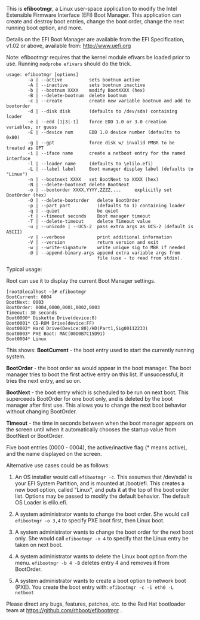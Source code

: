 This is **efibootmgr**, a Linux user-space application to modify the Intel
Extensible Firmware Interface (EFI) Boot Manager.  This application
can create and destroy boot entries, change the boot order, change
the next running boot option, and more.

Details on the EFI Boot Manager are available from the EFI
Specification, v1.02 or above, available from: http://www.uefi.org

Note: efibootmgr requires that the kernel module efivars be loaded
prior to use. Running `modprobe efivars` should do the trick.

```
usage: efibootmgr [options]
        -a | --active          sets bootnum active
        -A | --inactive        sets bootnum inactive
        -b | --bootnum XXXX    modify BootXXXX (hex)
        -B | --delete-bootnum  delete bootnum
        -c | --create          create new variable bootnum and add to bootorder
        -d | --disk disk       (defaults to /dev/sda) containing loader
        -e | --edd [1|3|-1]    force EDD 1.0 or 3.0 creation variables, or guess
        -E | --device num      EDD 1.0 device number (defaults to 0x80)
        -g | --gpt             force disk w/ invalid PMBR to be treated as GPT
        -i | --iface name      create a netboot entry for the named interface
        -l | --loader name     (defaults to \elilo.efi)
        -L | --label label     Boot manager display label (defaults to "Linux")
        -n | --bootnext XXXX   set BootNext to XXXX (hex)
        -N | --delete-bootnext delete BootNext
        -o | --bootorder XXXX,YYYY,ZZZZ,...     explicitly set BootOrder (hex)
        -O | --delete-bootorder   delete BootOrder
        -p | --part part          (defaults to 1) containing loader
        -q | --quiet              be quiet
        -t | --timeout seconds    Boot manager timeout
        -T | --delete-timeout     delete Timeout value
        -u | --unicode | --UCS-2  pass extra args as UCS-2 (default is ASCII)
        -v | --verbose            print additional information
        -V | --version            return version and exit
        -w | --write-signature    write unique sig to MBR if needed
        -@ | --append-binary-args append extra variable args from
                                  file (use - to read from stdin).
```

Typical usage:

Root can use it to display the current Boot Manager settings.
```
[root@localhost ~]# efibootmgr
BootCurrent: 0004
BootNext: 0003
BootOrder: 0004,0000,0001,0002,0003
Timeout: 30 seconds
Boot0000* Diskette Drive(device:0)
Boot0001* CD-ROM Drive(device:FF)
Boot0002* Hard Drive(Device:80)/HD(Part1,Sig00112233)
Boot0003* PXE Boot: MAC(00D0B7C15D91)
Boot0004* Linux
```
This shows:
**BootCurrent** - the boot entry used to start the currently running
system.

**BootOrder** - the boot order as would appear in the boot manager. The
boot manager tries to boot the first active entry on this list. If
unsuccessful, it tries the next entry, and so on.

**BootNext** - the boot entry which is scheduled to be run on next boot.
This superceeds BootOrder for one boot only, and is deleted by the
boot manager after first use. This allows you to change the next boot
behavior without changing BootOrder.

**Timeout** - the time in seconds between when the boot manager appears
on the screen until when it automatically chooses the startup value
from BootNext or BootOrder.

Five boot entries (0000 - 0004), the active/inactive flag (* means
active), and the name displayed on the screen.

Alternative use cases could be as follows:

1) An OS installer would call `efibootmgr -c`.  This assumes that
   /dev/sda1 is your EFI System Partition, and is mounted at /boot/efi.
   This creates a new boot option, called "Linux", and puts it at the top
   of the boot order list.  Options may be passed to modify the
   default behavior. The default OS Loader is elilo.efi.

2) A system administrator wants to change the boot order. She would
   call `efibootmgr -o 3,4` to specify PXE boot first, then Linux
   boot.

3) A system administrator wants to change the boot order for the next
   boot only. She would call `efibootmgr -n 4` to specify that the
   Linux entry be taken on next boot.

4) A system administrator wants to delete the Linux boot option from
   the menu. `efibootmgr -b 4 -B` deletes entry 4 and removes it
   from BootOrder.

5) A system administrator wants to create a boot option to network
   boot (PXE).  You create the boot entry with:
   `efibootmgr -c -i eth0 -L netboot`

Please direct any bugs, features, patches, etc. to the Red Hat bootloader team at https://github.com/rhboot/efibootmgr .
